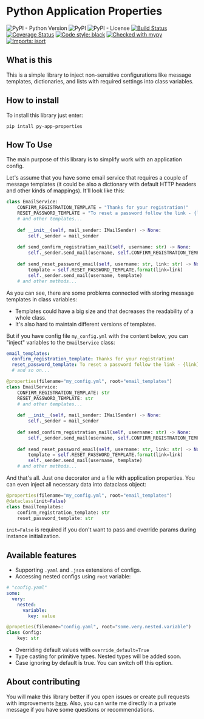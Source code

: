 # Python Application Properties
![PyPI - Python Version](https://img.shields.io/pypi/pyversions/py-app-properties)
![PyPI](https://img.shields.io/pypi/v/py-app-properties)
![PyPI - License](https://img.shields.io/pypi/l/py-app-properties)
[![Build Status](https://app.travis-ci.com/yar-kik/py-app-properties.svg?branch=master)](https://app.travis-ci.com/yar-kik/py-app-properties)
[![Coverage Status](https://coveralls.io/repos/github/yar-kik/py-app-properties/badge.svg?branch=dev)](https://coveralls.io/github/yar-kik/py-app-properties?branch=dev)
[![Code style: black](https://img.shields.io/badge/code%20style-black-000000.svg)](https://github.com/psf/black)
[![Checked with mypy](http://www.mypy-lang.org/static/mypy_badge.svg)](http://mypy-lang.org/)
[![Imports: isort](https://img.shields.io/badge/%20imports-isort-%231674b1?style=flat&labelColor=ef8336)](https://pycqa.github.io/isort/)


## What is this
This is a simple library to inject non-sensitive configurations like message templates, dictionaries, and lists with required settings into class variables.

## How to install
To install this library just enter:
```shell
pip intall py-app-properties
```

## How To Use
The main purpose of this library is to simplify work with an application config.

Let's assume that you have some email service that requires a couple of message templates (it could be also a dictionary with default HTTP headers and other kinds of mappings).
It'll look like this:
```python
class EmailService:
    CONFIRM_REGISTRATION_TEMPLATE = "Thanks for your registration!"
    RESET_PASSWORD_TEMPLATE = "To reset a password follow the link - {link}"
    # and other templates...
    
    def __init__(self, mail_sender: IMailSender) -> None:
        self._sender = mail_sender
    
    def send_confirm_registration_mail(self, username: str) -> None:
        self._sender.send_mail(username, self.CONFIRM_REGISTRATION_TEMPLATE)
    
    def send_reset_password_email(self, username: str, link: str) -> None:
        template = self.RESET_PASSWORD_TEMPLATE.format(link=link)
        self._sender.send_mail(username, template)
    # and other methods...
```
As you can see, there are some problems connected with storing message templates in class variables:
* Templates could have a big size and that decreases the readability of a whole class.
* It's also hard to maintain different versions of templates.

But if you have config file `my_config.yml` with the content below, you can "inject" variables to the `EmailService` class:
```yaml
email_templates:
  confirm_registration_template: Thanks for your registration!
  reset_password_template: To reset a password follow the link - {link}
  # and so on...
```
```python
@properties(filename="my_config.yml", root="email_templates")
class EmailService:
    CONFIRM_REGISTRATION_TEMPLATE: str
    RESET_PASSWORD_TEMPLATE: str
    # and other templates...
    
    def __init__(self, mail_sender: IMailSender) -> None:
        self._sender = mail_sender
    
    def send_confirm_registration_mail(self, username: str) -> None:
        self._sender.send_mail(username, self.CONFIRM_REGISTRATION_TEMPLATE)
    
    def send_reset_password_email(self, username: str, link: str) -> None:
        template = self.RESET_PASSWORD_TEMPLATE.format(link=link)
        self._sender.send_mail(username, template)
    # and other methods...
```
And that's all. Just one decorator and a file with application properties.
You can even inject all necessary data into dataclass object:
```python
@properties(filename="my_config.yml", root="email_templates")
@dataclass(init=False)
class EmailTemplates:
    confirm_registration_template: str
    reset_password_template: str
```
`init=False` is required if you don't want to pass and override params during instance initialization.

## Available features
* Supporting `.yaml` and `.json` extensions of configs.
* Accessing nested configs using `root` variable:
```yaml
# "config.yaml"
some:
  very:
    nested:
      variable:
        key: value
```
```python
@propeties(filename="config.yaml", root="some.very.nested.variable")
class Config:
    key: str
```
* Overriding default values with `override_default=True`
* Type casting for primitive types. Nested types will be added soon.
* Case ignoring by default is true. You can switch off this option.

## About contributing
You will make this library better if you open issues or create pull requests with improvements [here](https://github.com/yar-kik/py-app-properties). Also, you can write me directly in a private message if you have some questions or recommendations.
